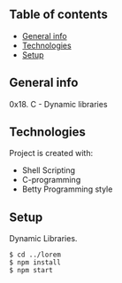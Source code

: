 ## Table of contents
* [General info](#general-info)
* [Technologies](#technologies)
* [Setup](#setup)

## General info
0x18. C - Dynamic libraries


## Technologies
Project is created with:
* Shell Scripting
* C-programming
* Betty Programming style

## Setup
Dynamic Libraries.


```
$ cd ../lorem
$ npm install
$ npm start
```